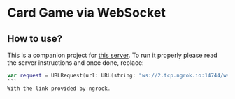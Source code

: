# Card Game via WebSocket

## How to use?


This is a companion project for [this server](git@github.com:samgj18/cards.git). To run it properly please read the server instructions and once done, replace:

````swift
var request = URLRequest(url: URL(string: "ws://2.tcp.ngrok.io:14744/ws/hardcodedfornow")!)
``` 
With the link provided by ngrock.

